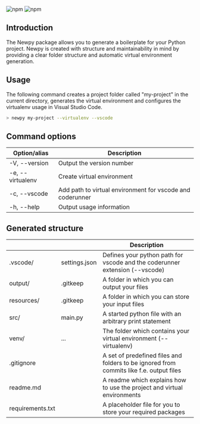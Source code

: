![npm](https://img.shields.io/npm/dt/newpy.svg)
![npm](https://img.shields.io/npm/v/newpy.svg)

## Introduction

The Newpy package allows you to generate a boilerplate for your Python project. Newpy is created with structure and maintainability in mind by providing a clear folder structure and automatic virtual environment generation.

## Usage

The following command creates a project folder called "my-project" in the current directory, generates the virtual environment and configures the virtualenv usage in Visual Studio Code.

```sh
> newpy my-project --virtualenv --vscode
```

## Command options

| Option/alias     | Description                                               |
| ---------------- | --------------------------------------------------------- |
| -V, --version    | Output the version number                                 |
| -e, --virtualenv | Create virtual environment                                |
| -c, --vscode     | Add path to virtual environment for vscode and coderunner |
| -h, --help       | Output usage information                                  |

## Generated structure

|                  |               | Description                                                                             |
| ---------------- | ------------- | --------------------------------------------------------------------------------------- |
| .vscode/         | settings.json | Defines your python path for vscode and the coderunner extension (--vscode)             |
| output/          | .gitkeep      | A folder in which you can output your files                                             |
| resources/       | .gitkeep      | A folder in which you can store your input files                                        |
| src/             | main.py       | A started python file with an arbitrary print statement                                 |
| venv/            | ...           | The folder which contains your virtual environment (--virtualenv)                       |
| .gitignore       |               | A set of predefined files and folders to be ignored from commits like f.e. output files |
| readme.md        |               | A readme which explains how to use the project and virtual environments                 |
| requirements.txt |               | A placeholder file for you to store your required packages                              |
